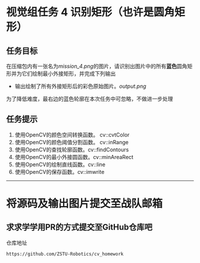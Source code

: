 # 视觉组任务 4 识别矩形（也许是圆角矩形）
## 任务目标
在压缩包内有一张名为*mission_4.png*的图片，请识别出图片中的所有**蓝色**圆角矩形并为它们绘制最小外接矩形，并完成下列输出

- 输出绘制了所有外接矩形后的彩色原始图片。*output.png* 

为了降低难度，最右边的蓝色轮廓在本次任务中可忽略，不做进一步处理

## 任务提示
1. 使用OpenCV的颜色空间转换函数。 cv::cvtColor
2. 使用OpenCV的颜色阈值分割函数。 cv::inRange
3. 使用OpenCV的查找轮廓函数。cv::findContours
4. 使用OpenCV的最小外接圆函数。cv::minAreaRect
5. 使用OpenCV的绘制直线函数。cv::line
6. 使用OpenCV的保存函数。cv::imwrite

---

# 将源码及输出图片提交至战队邮箱
## 求求学学用PR的方式提交至GitHub仓库吧
仓库地址
```
https://github.com/ZSTU-Robotics/cv_homework
```